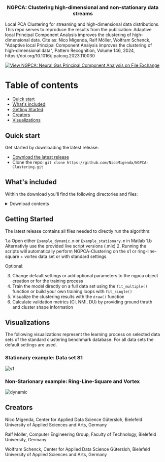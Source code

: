 <h3 align="center">NGPCA: Clustering high-dimensional and non-stationary data streams</h3>
Local PCA Clustering for streaming and high-dimensional data distributions. 
This repo serves to reproduce the results from the publication: Adaptive local Principal Component Analysis improves the clustering of high-dimensional data.
Cite as: Nico Migenda, Ralf Möller, Wolfram Schenck, "Adaptive local Principal Component Analysis improves the clustering of high-dimensional data", Pattern Recognition, Volume 146, 2024, https://doi.org/10.1016/j.patcog.2023.110030

[![View NGPCA: Neural Gas Principal Component Analysis on File Exchange](https://www.mathworks.com/matlabcentral/images/matlab-file-exchange.svg)](https://de.mathworks.com/matlabcentral/fileexchange/154316-ngpca-neural-gas-principal-component-analysis)

# Table of contents
- [Quick start](#quick-start)
- [What's included](#whats-included)
- [Getting Started](#getting-started)
- [Creators](#creators)
- [Visualizations](#visualizations)

## Quick start

Get started by downloading the latest release:

- [Download the latest release](https://github.com/NicoMigenda/NGPCA-Clustering/archive/refs/tags/NGPCA.zip)
- Clone the repo: `git clone https://github.com/NicoMigenda/NGPCA-Clustering.git`

## What's included

Within the download you'll find the following directories and files:

<details>
  <summary>Download contents</summary>

  ```text
    |-- Example_dynamic.m
    |-- Example_dynamic.mlx
    |-- Example_stationary.m
    |-- Example_stationary.mlx
    |-- README.md
    |-- Results
    |   `-- gif
    |       |-- dynamic.gif
    |       `-- s1.gif
    |-- data
    |   |-- rls.mat
    |   |-- s1.mat
    |   `-- vortex.m
    `-- ngpca
        |-- NGPCA.m
        |-- drawunits.m
        |-- eforrlsa.m
        |-- init.m
        |-- normalizedmi.m
        |-- plot_ellipse.m
        |-- potentialFunction.m
        |-- update.m
        |-- validate_CI.m
        `-- validate_NMI_DU.m

  ```
</details>

## Getting Started

The latest release contains all files needed to directly run the algorithm:

1.a Open either `Example_dynamic.m` or `Example_stationary.m` in Matlab
1.b Alternativly use the provided live script versions (.mlx) 
2. Running the scripts will automatically perform NGPCA-Clustering on the s1 or ring-line-square + vortex data set or with standard settings

Optional:

3. Change default settings or add optional parameters to the ngpca object creation or for the training process
4. Train the model directly on a full data set using the `fit_multiple()` function or build your own training loops with `fit_single()`
5. Visualize the clustering results with the `draw()` function
6. Calculate validation metrics (CI, NMI, DU) by providing ground thruth and cluster shape information

## Visualizations
The following visualizations represent the learning process on selected data sets of the standard clustering benchmark database. For all data sets the default settings are used.
### Stationary example: Data set S1
![s1](https://github.com/NicoMigenda/NGPCA-Clustering/blob/main/Results/gif/s1.gif)
### Non-Starionary example: Ring-Line-Square and Vortex
![dynamic](https://github.com/NicoMigenda/NGPCA-Clustering/blob/main/Results/gif/dynamic.gif)

## Creators

Nico Migenda, Center for Applied Data Science Gütersloh, Bielefeld University of Applied Sciences and Arts, Germany

Ralf Möller, Computer Engineering Group, Faculty of Technology, Bielefeld University, Germany

Wolfram Schenck, Center for Applied Data Science Gütersloh, Bielefeld University of Applied Sciences and Arts, Germany

